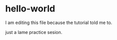 # hello-world

I am editing this file because the tutorial told me to.

just a lame practice sesion.
